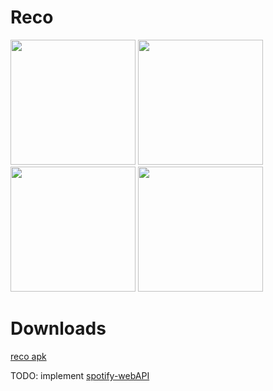 # Reco
<p float="left">
<img src="https://github.com/SidharthMudgil/Reco/blob/main/image/img1.png" width="200">
<img src="https://github.com/SidharthMudgil/Reco/blob/main/image/img2.png" width="200">
<img src="https://github.com/SidharthMudgil/Reco/blob/main/image/img3.png" width="200">
<img src="https://github.com/SidharthMudgil/Reco/blob/main/image/img4.png" width="200">
</p>

# Downloads
[reco apk](https://github.com/SidharthMudgil/Reco/releases/latest/download/reco.pg13.apk)


TODO: implement [spotify-webAPI](https://towardsdatascience.com/using-the-spotify-api-with-your-android-application-the-essentials-1a3c1bc36b9e)
